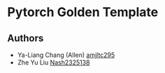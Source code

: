 # Pytorch Golden Template

## Authors
* Ya-Liang Chang (Allen) [amjltc295](https://github.com/amjltc295)
* Zhe Yu Liu [Nash2325138](https://github.com/Nash2325138)

